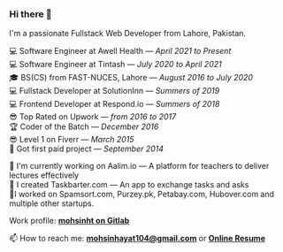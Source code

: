 ### Hi there 👋

I'm a passionate Fullstack Web Developer from Lahore, Pakistan. 

💻 Software Engineer at Awell Health — *April 2021 to Present*   
💻 Software Engineer at Tintash — *July 2020 to April 2021*  
🎓 BS(CS) from FAST-NUCES, Lahore — *August 2016 to July 2020*  
💻 Fullstack Developer at SolutionInn — *Summers of 2019*  
💻 Frontend Developer at Respond.io — *Summers of 2018*  
😎 Top Rated on Upwork — *from 2016 to 2017*  
🏆 Coder of the Batch — *December 2016*  
😎 Level 1 on Fiverr — *March 2015*  
🧭 Got first paid project — *September 2014*  

🔭 I'm currently working on Aalim.io — A platform for teachers to deliver lectures effectively  
💱 I created Taskbarter.com — An app to exchange tasks and asks  
👷‍ I worked on Spamsort.com, Purzey.pk, Petabay.com, Hubover.com and multiple other startups.

Work profile: **[mohsinht on Gitlab](https://gitlab.com/mohsinht)**

📫 How to reach me: **mohsinhayat104@gmail.com** or **[Online Resume](https://mohsinht.github.io)**
